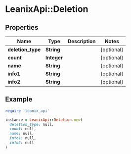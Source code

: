 # LeanixApi::Deletion

## Properties

| Name | Type | Description | Notes |
| ---- | ---- | ----------- | ----- |
| **deletion_type** | **String** |  | [optional] |
| **count** | **Integer** |  | [optional] |
| **name** | **String** |  | [optional] |
| **info1** | **String** |  | [optional] |
| **info2** | **String** |  | [optional] |

## Example

```ruby
require 'leanix_api'

instance = LeanixApi::Deletion.new(
  deletion_type: null,
  count: null,
  name: null,
  info1: null,
  info2: null
)
```

